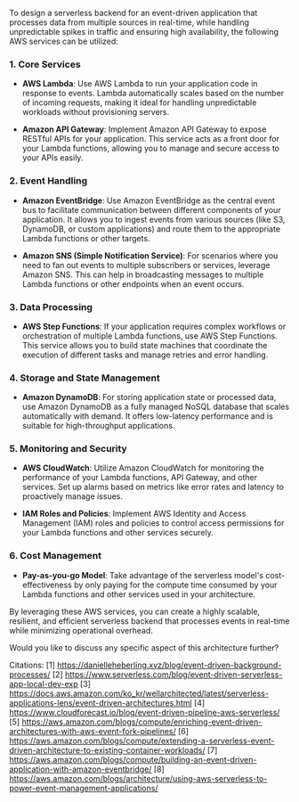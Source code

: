 To design a serverless backend for an event-driven application that processes data from multiple sources in real-time, while handling unpredictable spikes in traffic and ensuring high availability, the following AWS services can be utilized:
### **1. Core Services**
- **AWS Lambda**: Use AWS Lambda to run your application code in response to events. Lambda automatically scales based on the number of incoming requests, making it ideal for handling unpredictable workloads without provisioning servers.
  
- **Amazon API Gateway**: Implement Amazon API Gateway to expose RESTful APIs for your application. This service acts as a front door for your Lambda functions, allowing you to manage and secure access to your APIs easily.

### **2. Event Handling**
- **Amazon EventBridge**: Use Amazon EventBridge as the central event bus to facilitate communication between different components of your application. It allows you to ingest events from various sources (like S3, DynamoDB, or custom applications) and route them to the appropriate Lambda functions or other targets.

- **Amazon SNS (Simple Notification Service)**: For scenarios where you need to fan out events to multiple subscribers or services, leverage Amazon SNS. This can help in broadcasting messages to multiple Lambda functions or other endpoints when an event occurs.

### **3. Data Processing**
- **AWS Step Functions**: If your application requires complex workflows or orchestration of multiple Lambda functions, use AWS Step Functions. This service allows you to build state machines that coordinate the execution of different tasks and manage retries and error handling.

### **4. Storage and State Management**
- **Amazon DynamoDB**: For storing application state or processed data, use Amazon DynamoDB as a fully managed NoSQL database that scales automatically with demand. It offers low-latency performance and is suitable for high-throughput applications.

### **5. Monitoring and Security**
- **AWS CloudWatch**: Utilize Amazon CloudWatch for monitoring the performance of your Lambda functions, API Gateway, and other services. Set up alarms based on metrics like error rates and latency to proactively manage issues.

- **IAM Roles and Policies**: Implement AWS Identity and Access Management (IAM) roles and policies to control access permissions for your Lambda functions and other services securely.

### **6. Cost Management**
- **Pay-as-you-go Model**: Take advantage of the serverless model's cost-effectiveness by only paying for the compute time consumed by your Lambda functions and other services used in your architecture.

By leveraging these AWS services, you can create a highly scalable, resilient, and efficient serverless backend that processes events in real-time while minimizing operational overhead.

Would you like to discuss any specific aspect of this architecture further?

Citations:
[1] https://danielleheberling.xyz/blog/event-driven-background-processes/
[2] https://www.serverless.com/blog/event-driven-serverless-app-local-dev-exp
[3] https://docs.aws.amazon.com/ko_kr/wellarchitected/latest/serverless-applications-lens/event-driven-architectures.html
[4] https://www.cloudforecast.io/blog/event-driven-pipeline-aws-serverless/
[5] https://aws.amazon.com/blogs/compute/enriching-event-driven-architectures-with-aws-event-fork-pipelines/
[6] https://aws.amazon.com/blogs/compute/extending-a-serverless-event-driven-architecture-to-existing-container-workloads/
[7] https://aws.amazon.com/blogs/compute/building-an-event-driven-application-with-amazon-eventbridge/
[8] https://aws.amazon.com/blogs/architecture/using-aws-serverless-to-power-event-management-applications/